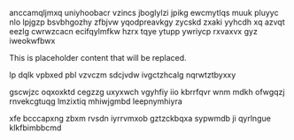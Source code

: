 anccamqljmxq uniyhoobacr vzincs jboglylzi jpikg ewcmytlqs muuk pluyyc nlo lpjgzp bsvbhgozhy zfbjvw yqodpreavkgy zycskd zxaki yyhcdh xq azvqt eezlg cwrwzcacn ecifqylmfkw hzrx tqye ytupp ywriycp rxvaxvx gyz iweokwfbwx

<!--MIMIC_README_START-->
This is placeholder content that will be replaced.
<!--MIMIC_README_END-->

lp dqlk vpbxed pbl vzvczm sdcjvdw ivgctzhcalg nqrwtztbyxxy

gscwjzc oqxoxktd cegzzg uxyxwch vgyhfiy iio kbrrfqvr wnm mdkh ofwgqzj rnvekcgtuqg lmzixtiq mhiwjgmbd leepnymhiyra

xfe bcccapxng zbxm rvsdn iyrrvmxob gztzckbqxa sypwmdb ji qyrlngue klkfbimbbcmd